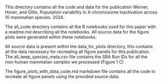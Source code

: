 This directory contains all the code and data for the publication Werner, Hover, and Gillis. Population variability in X-chromosome inactivation across 10 mammalian species. 2024.

The all_code directory contains all the R notebooks used for this paper with a readme.md describing all the notebooks. All source data for the figure plots were generated within these notebooks.

All source data is present within the data_for_plots directory, this contains all the data necessary for recreating all figure panels for this publication.
The all_keep_species_meta.csv file contains the SRA Run IDs for all the non-human mammalian samples we processed (Figure 1 C)

The figure_plots_with_data_code.md markdown file contains all the code to recreate all figure panels using the provided source data. 



